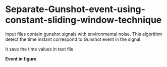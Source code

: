 # Separate-Gunshot-event-using-constant-sliding-window-technique

Input files contain gunshot signals with environmental noise. This algorithm detect the time instant correspond to Gunshot event in the signal.

It save the time values in text file

**Event in figure**


